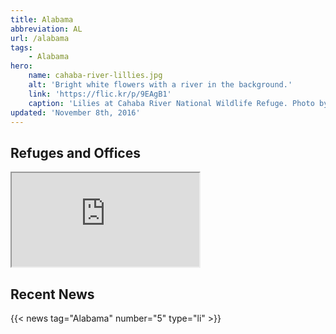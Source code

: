 ```yaml
---
title: Alabama
abbreviation: AL
url: /alabama
tags:
    - Alabama
hero:
    name: cahaba-river-lillies.jpg
    alt: 'Bright white flowers with a river in the background.'
    link: 'https://flic.kr/p/9EAgB1'
    caption: 'Lilies at Cahaba River National Wildlife Refuge. Photo by Garry Tucker, USFWS.'
updated: 'November 8th, 2016'
---
```


## Refuges and Offices
<iframe src="https://usfws.github.io/southeast-mega-map/?state=AL&scroll=false" class="state-map"></iframe>

## Recent News
{{< news tag="Alabama" number="5" type="li" >}}
